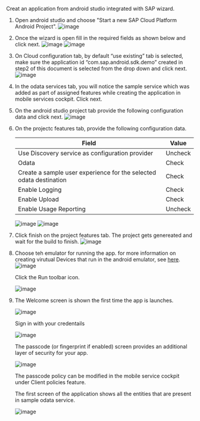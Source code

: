Creat an application from android studio integrated with SAP wizard.

1) Open android studio and choose "Start a new SAP Cloud Platform Android Project".
![image](images/1.png)

2) Once the wizard is open fill in the required fields as shown below and click next. 
![image](images/2.png)
![image](images/3.png)

3) On Cloud configuration tab, by default “use existing” tab is selected, make sure the application id “com.sap.android.sdk.demo” created in step2 of this document is selected from the drop down and click next. 
![image](images/4.png)

4) In the odata services tab, you will notice the sample service which was added as part of assigned features while creating the application in mobile services cockpit. Click next. 

5) On the android studio project tab provide the following configuration data and click next. 
![image](images/5.png)

6) On the projectc features tab, provide the following configuration data. 

    | Field | Value |
    | ------------- |-------------|
    | Use Discovery service as configuration provider | Uncheck |
    | Odata | Check |
    | Create a sample user experience for the selected odata destination | Check |
    | Enable Logging | Check |
    | Enable Upload | Check |
    | Enable Usage Reporting | Uncheck |

    ![image](images/6.png)
    ![image](images/7.png)

7) Click finish on the project features tab. The project gets genereated and wait for the build to finish. 
![image](images/8.png)

8) Choose teh emulator for running the app.
    for more information on creating virutual Devices that run in the android emulator, see [here](https://developer.android.com/studio/run/managing-avds).
![image](images/9.png)

    Click the Run toolbar icon.

    ![image](images/10..png)

9) The Welcome screen is shown the first time the app is launches.

    ![image](images/11.png)

    Sign in with your credentails

    ![image](images/12.png)

    The passcode (or fingerprint if enabled) screen provides an additional layer of security for your app.

    ![image](images/13.png)

    The passcode policy can be modified in the mobile service cockpit under Client policies feature. 

    The first screen of the application shows all the entities that are present in sample odata service.

    ![image](images/14.png)
